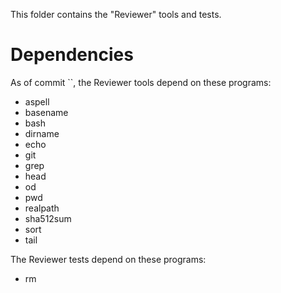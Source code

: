 This folder contains the "Reviewer" tools and tests.

# Dependencies

As of commit ``, the Reviewer
tools depend on these programs:

* aspell
* basename
* bash
* dirname
* echo
* git
* grep
* head
* od
* pwd
* realpath
* sha512sum
* sort
* tail

The Reviewer tests depend on these programs:

* rm
